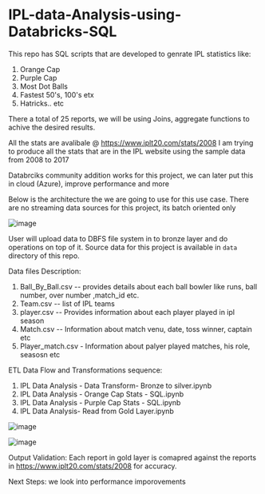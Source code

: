 # IPL-data-Analysis-using-Databricks-SQL

This repo has SQL scripts that are developed to genrate IPL statistics like:
1) Orange Cap
2) Purple Cap
3) Most Dot Balls
4) Fastest 50's, 100's etx
5) Hatricks.. etc

There a total of 25 reports, we will be using Joins, aggregate functions to achive the desired results. 

All the stats are avalibale @ https://www.iplt20.com/stats/2008 I am trying to produce all the stats that are in the IPL website using the sample data from 2008 to 2017

Databrciks community addition works for this project, we can later put this in cloud (Azure), improve performance and more

Below is the architecture the we are going to use for this use case. There are no streaming data sources for this project, its batch oriented only

![image](https://github.com/user-attachments/assets/4b69d057-c52d-43e1-9fd4-5dc373e33ef5)

User will upload data to DBFS file system in to bronze layer and do operations on top of it. Source data for this project is available in `data` directory of this repo.

Data files Description:
1) Ball_By_Ball.csv -- provides details about each ball bowler like runs, ball number, over number ,match_id etc.
2) Team.csv -- list of IPL teams
3) player.csv -- Provides information about each player played in ipl season
4) Match.csv -- Information about match venu, date, toss winner, captain etc
5) Player_match.csv - Information about palyer played matches, his role, seasosn etc

ETL Data Flow and Transformations sequence:
 1) IPL Data Analysis - Data Transform- Bronze to silver.ipynb
 2) IPL Data Analysis - Orange Cap Stats - SQL.ipynb
 3) IPL Data Analysis - Purple Cap Stats - SQL.ipynb
 4) IPL Data Analysis- Read from Gold Layer.ipynb

![image](https://github.com/user-attachments/assets/cae19097-e42e-43c0-aa15-20d59da36ebe)


![image](https://github.com/user-attachments/assets/e32b7452-7054-4453-aadd-bb7a6feb9613)


Output Validation:
Each report in gold layer is comapred against the reports in https://www.iplt20.com/stats/2008 for accuracy.

Next Steps: 
we look into performance imporovements

